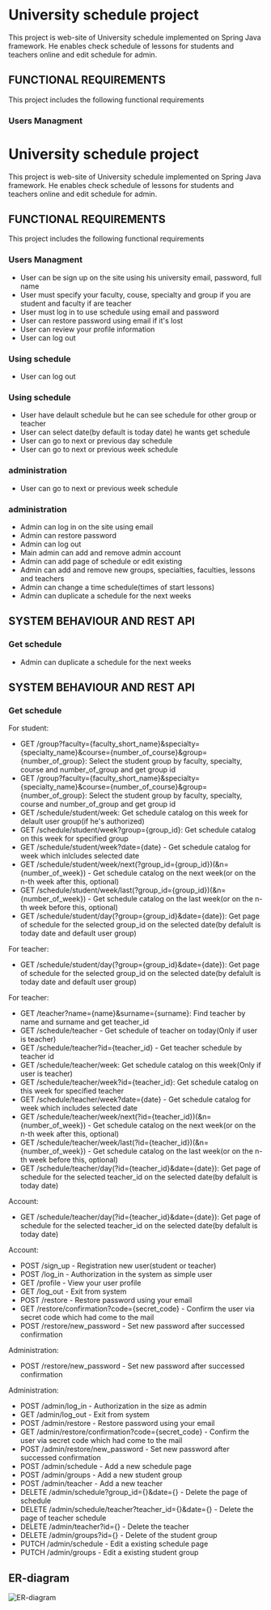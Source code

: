 # University schedule project

This project is web-site of University schedule implemented on Spring Java framework. He enables check schedule of lessons for students and teachers online and edit schedule for admin.

## FUNCTIONAL REQUIREMENTS

This project includes the following functional requirements

### Users Managment
# University schedule project

This project is web-site of University schedule implemented on Spring Java framework. He enables check schedule of lessons for students and teachers online and edit schedule for admin.

## FUNCTIONAL REQUIREMENTS

This project includes the following functional requirements

### Users Managment
- User can be sign up on the site using his university email, password, full name
- User must specify your faculty, couse, specialty and group if you are student and faculty if are teacher
- User must log in to use schedule using email and password
- User can restore password using email if it's lost
- User can review your profile information
- User can log out

### Using schedule
- User can log out

### Using schedule
- User have delault schedule but he can see schedule for other group or teacher
- User can select date(by default is today date) he wants get schedule
- User can go to next or previous day schedule
- User can go to next or previous week schedule

### administration
- User can go to next or previous week schedule

### administration
- Admin can log in on the site using email
- Admin can restore password
- Admin can log out
- Main admin can add and remove admin account
- Admin can add page of schedule or edit existing
- Admin can add and remove new groups, specialties, faculties, lessons and teachers
- Admin can change a time schedule(times of start lessons)
- Admin can duplicate a schedule for the next weeks

## SYSTEM BEHAVIOUR AND REST API

### Get schedule
- Admin can duplicate a schedule for the next weeks

## SYSTEM BEHAVIOUR AND REST API

### Get schedule
For student:
- GET /group?faculty={faculty_short_name}&specialty={specialty_name}&course={number_of_course}&group={number_of_group}:
  Select the student group by faculty, specialty, course and number_of_group and get group id
- GET /group?faculty={faculty_short_name}&specialty={specialty_name}&course={number_of_course}&group={number_of_group}:
  Select the student group by faculty, specialty, course and number_of_group and get group id
- GET /schedule/student/week: Get schedule catalog on this week for delault user group(if he's authorized)
- GET /schedule/student/week?group={group_id}: Get schedule catalog on this week for specified group
- GET /schedule/student/week?date={date} - Get schedule catalog for week which inlcludes selected date
- GET /schedule/student/week/next(?group_id={group_id})(&n={number_of_week}) - Get schedule catalog on the next week(or on the n-th week after this, optional)
- GET /schedule/student/week/last(?group_id={group_id})(&n={number_of_week}) - Get schedule catalog on the last week(or on the n-th week before this, optional)
- GET /schedule/student/day(?group={group_id}&date={date}): Get page of schedule for the selected group_id on the selected date(by defalult is today date and default user group)

For teacher:
- GET /schedule/student/day(?group={group_id}&date={date}): Get page of schedule for the selected group_id on the selected date(by defalult is today date and default user group)

For teacher:
- GET /teacher?name={name}&surname={surname}: Find teacher by name and surname and get teacher_id
- GET /schedule/teacher - Get schedule of teacher on today(Only if user is teacher)
- GET /schedule/teacher?id={teacher_id} - Get teacher schedule by teacher id
- GET /schedule/teacher/week: Get schedule catalog on this week(Only if user is teacher)
- GET /schedule/teacher/week?id={teacher_id}: Get schedule catalog on this week for specified teacher
- GET /schedule/teacher/week?date={date} - Get schedule catalog for week which includes selected date
- GET /schedule/teacher/week/next(?id={teacher_id})(&n={number_of_week}) - Get schedule catalog on the next week(or on the n-th week after this, optional)
- GET /schedule/teacher/week/last(?id={teacher_id})(&n={number_of_week}) - Get schedule catalog on the last week(or on the n-th week before this, optional)
- GET /schedule/teacher/day(?id={teacher_id}&date={date}): Get page of schedule for the selected teacher_id on the selected date(by defalult is today date)

Account:
- GET /schedule/teacher/day(?id={teacher_id}&date={date}): Get page of schedule for the selected teacher_id on the selected date(by defalult is today date)

Account:
- POST /sign_up - Registration new user(student or teacher)
- POST /log_in - Authorization in the system as simple user
- GET /profile - View your user profile
- GET /log_out - Exit from system
- POST /restore - Restore password using your email
- GET /restore/confirmation?code={secret_code} - Confirm the user via secret code which had come to the mail
- POST /restore/new_password - Set new password after successed confirmation

Administration:
- POST /restore/new_password - Set new password after successed confirmation

Administration:
- POST /admin/log_in - Authorization in the size as admin
- GET /admin/log_out - Exit from system
- POST /admin/restore - Restore password using your email
- GET /admin/restore/confirmation?code={secret_code} - Confirm the user via secret code which had come to the mail
- POST /admin/restore/new_password - Set new password after successed confirmation
- POST /admin/schedule - Add a new schedule page
- POST /admin/groups - Add a new student group
- POST /admin/teacher - Add a new teacher
- DELETE /admin/schedule?group_id={}&date={} - Delete the page of schedule
- DELETE /admin/schedule/teacher?teacher_id={}&date={} - Delete the page of teacher schedule
- DELETE /admin/teacher?id={} - Delete the teacher
- DELETE /admin/groups?id={} - Delete of the student group
- PUTCH /admin/schedule - Edit a existing schedule page
- PUTCH /admin/groups - Edit a existing student group


## ER-diagram
![ER-diagram](https://github.com/programmer123pro/springProject/ERD.png)